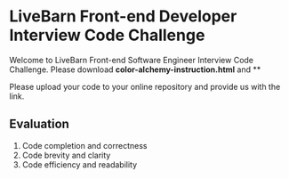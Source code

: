 # LiveBarn Front-end Developer Interview Code Challenge #

Welcome to LiveBarn Front-end Software Engineer Interview Code Challenge. Please download **color-alchemy-instruction.html** and **

Please upload your code to your online repository and provide us with the link.

## Evaluation ##
1. Code completion and correctness
2. Code brevity and clarity
3. Code efficiency and readability
